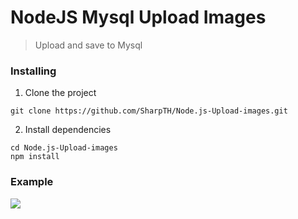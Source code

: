 # NodeJS Mysql Upload Images
>Upload and save to Mysql

### Installing

1. Clone the project
```
git clone https://github.com/SharpTH/Node.js-Upload-images.git
```
2. Install dependencies
```
cd Node.js-Upload-images
npm install
```
### Example
![](https://sharp-witted.com/storages/images/2.gif)
